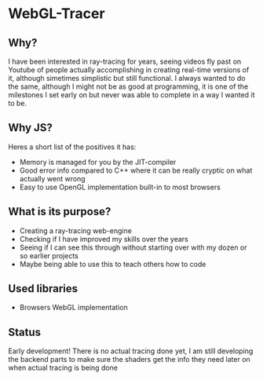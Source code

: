 # WebGL-Tracer
## Why?
I have been interested in ray-tracing for years, seeing videos fly past on Youtube of people actually accomplishing in creating real-time versions of it, although simetimes simplistic but still functional.
I always wanted to do the same, although I might not be as good at programming, it is one of the milestones I set early on but never was able to complete in a way I wanted it to be.

## Why JS?
Heres a short list of the positives it has:
 - Memory is managed for you by the JIT-compiler
 - Good error info compared to C++ where it can be really cryptic on what actually went wrong
 - Easy to use OpenGL implementation built-in to most browsers
 
## What is its purpose?
 - Creating a ray-tracing web-engine
 - Checking if I have improved my skills over the years
 - Seeing if I can see this through without starting over with my dozen or so earlier projects
 - Maybe being able to use this to teach others how to code

## Used libraries
 - Browsers WebGL implementation

## Status
Early development!
There is no actual tracing done yet, I am still developing the backend parts to make sure the shaders get the info they need later on when actual tracing is being done
